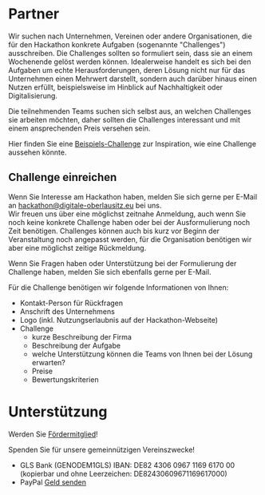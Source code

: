 # Partner

Wir suchen nach Unternehmen, Vereinen oder andere Organisationen, die für den Hackathon konkrete Aufgaben (sogenannte
"Challenges") ausschreiben. Die Challenges sollten so formuliert sein, dass sie an einem Wochenende gelöst werden
können. Idealerweise handelt es sich bei den Aufgaben um echte Herausforderungen, deren Lösung nicht nur für das
Unternehmen einen Mehrwert darstellt, sondern auch darüber hinaus einen Nutzen erfüllt, beispielsweise im Hinblick auf
Nachhaltigkeit oder Digitalisierung.

Die teilnehmenden Teams suchen sich selbst aus, an welchen Challenges sie arbeiten möchten, daher sollten die Challenges
interessant und mit einem ansprechenden Preis versehen sein.

Hier finden Sie eine [Beispiels-Challenge](/beispiel_challenge) zur Inspiration, wie eine Challenge aussehen könnte.

## Challenge einreichen

Wenn Sie Interesse am Hackathon haben, melden Sie sich gerne per E-Mail an
[hackathon@digitale-oberlausitz.eu](mailto:hackathon@digitale-oberlausitz.eu) bei uns.  
Wir freuen uns über eine möglichst zeitnahe Anmeldung, auch wenn Sie noch keine konkrete Challenge haben oder bei der
Ausformulierung noch Zeit benötigen. Challenges können auch bis kurz vor Beginn der Veranstaltung noch angepasst werden,
für die Organisation benötigen wir aber eine möglichst zeitige Rückmeldung.

Wenn Sie Fragen haben oder Unterstützung bei der Formulierung der Challenge haben, melden Sie sich ebenfalls gerne per
E-Mail.

Für die Challenge benötigen wir folgende Informationen von Ihnen:

-   Kontakt-Person für Rückfragen
-   Anschrift des Unternehmens
-   Logo (inkl. Nutzungserlaubnis auf der Hackathon-Webseite)
-   Challenge
    -   kurze Beschreibung der Firma
    -   Beschreibung der Aufgabe
    -   welche Unterstützung können die Teams von Ihnen bei der Lösung erwarten?
    -   Preise
    -   Bewertungskriterien

# Unterstützung

Werden Sie [Fördermitglied](https://digitale-oberlausitz.eu/foerdermitglieder)!

Spenden Sie für unsere gemeinnützigen Vereinszwecke!

-   GLS Bank (GENODEM1GLS) IBAN: DE82 4306 0967 1169 6170 00 (kopierbar und ohne Leerzeichen: DE82430609671169617000)
-   PayPal [Geld senden](https://paypal.me/doev)
